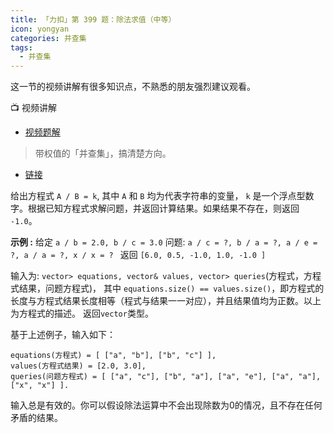 ```yaml
---
title: 「力扣」第 399 题：除法求值（中等）
icon: yongyan
categories: 并查集
tags:
  - 并查集
---
```


这一节的视频讲解有很多知识点，不熟悉的朋友强烈建议观看。


:tv: 视频讲解

+ [视频题解](https://leetcode-cn.com/problems/evaluate-division/solution/399-chu-fa-qiu-zhi-nan-du-zhong-deng-286-w45d/)


> 带权值的「并查集」，搞清楚方向。

+ [链接](https://leetcode-cn.com/problems/longest-consecutive-sequence/)

给出方程式 `A / B = k`, 其中 `A` 和 `B` 均为代表字符串的变量， `k` 是一个浮点型数字。根据已知方程式求解问题，并返回计算结果。如果结果不存在，则返回 `-1.0`。

**示例 :**
给定 `a / b = 2.0, b / c = 3.0`
问题: `a / c = ?, b / a = ?, a / e = ?, a / a = ?, x / x = ? `
返回 `[6.0, 0.5, -1.0, 1.0, -1.0 ]`

输入为: `vector> equations, vector& values, vector> queries`(方程式，方程式结果，问题方程式)， 其中 `equations.size() == values.size()`，即方程式的长度与方程式结果长度相等（程式与结果一一对应），并且结果值均为正数。以上为方程式的描述。 返回`vector`类型。

基于上述例子，输入如下：

```
equations(方程式) = [ ["a", "b"], ["b", "c"] ],
values(方程式结果) = [2.0, 3.0],
queries(问题方程式) = [ ["a", "c"], ["b", "a"], ["a", "e"], ["a", "a"], ["x", "x"] ]. 
```

输入总是有效的。你可以假设除法运算中不会出现除数为0的情况，且不存在任何矛盾的结果。





